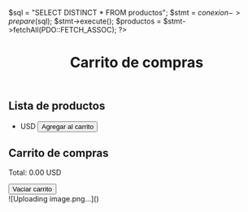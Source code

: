$sql = "SELECT DISTINCT * FROM productos";
$stmt = $conexion->prepare($sql);
$stmt->execute();
$productos = $stmt->fetchAll(PDO::FETCH_ASSOC);
?>
<!DOCTYPE html>
<html lang="es">
<head>
<link rel="stylesheet" href="styles.css">
  <meta charset="UTF-8">
  <meta name="viewport" content="width=device-width, initial-scale=1.0">
  <title>Carrito de compras</title>
  <!-- Enlace a los estilos CSS -->

</head>
<body>
  <header>
    <h1>Carrito de compras</h1>
  </header>

  <main>
    <div class="productos">
      <h2>Lista de productos</h2>
      <ul>
        <?php foreach ($productos as $producto): ?>
          <li>
            <span><?php echo $producto['nombre']; ?></span>
            <span><?php echo $producto['precio']; ?> USD</span>
            <button onclick="agregarAlCarrito(<?php echo $producto['id']; ?>)">Agregar al carrito</button>
          </li>
        <?php endforeach; ?>
      </ul>
    </div>
     <!-- Carrito de compras -->
     <div class="carrito">
      <h2>Carrito de compras</h2>
      <ul id="carritoContainer"></ul>
      <p>Total: <span id="totalElement">0.00</span> USD</p>
      <button id="vaciarCarrito" onclick="vaciarCarrito()">Vaciar carrito</button>
    </div>

    
  </main>
  
  <script>let carrito = [];

function agregarAlCarrito(id) {
    const productoEncontrado = productos.find((producto) => producto.id === id);
    if (productoEncontrado) {
      carrito.push(productoEncontrado);
      actualizarCarrito();
    }
  }
  function actualizarCarrito() {
  carritoContainer.innerHTML = '';
  let total = 0;

  carrito.forEach((producto) => {
    const productoElement = document.createElement('li');
    productoElement.innerHTML = `
      ${producto.nombre} - ${producto.precio} USD
    `;
    carritoContainer.appendChild(productoElement);
    total += producto.precio;
  });

  totalElement.textContent = total.toFixed(2); // Redondeamos el total a 2 decimales
}
// Función para vaciar el carrito
function vaciarCarrito() {
  carrito.length = 0;
  actualizarCarrito();
}

  </script>
</body>
</html>
![Uploading image.png…]()
